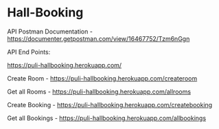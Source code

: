 # Hall-Booking

API Postman Documentation - https://documenter.getpostman.com/view/16467752/Tzm6nGgn

API End Points:

https://puli-hallbooking.herokuapp.com/

Create Room - https://puli-hallbooking.herokuapp.com/createroom

Get all Rooms - https://puli-hallbooking.herokuapp.com/allrooms

Create Booking - https://puli-hallbooking.herokuapp.com/createbooking

Get all Bookings - https://puli-hallbooking.herokuapp.com/allbookings
